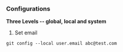### Configurations

**Three Levels -- global, local and system**

1. Set email

  `git config --local user.email abc@test.com`
  
  
